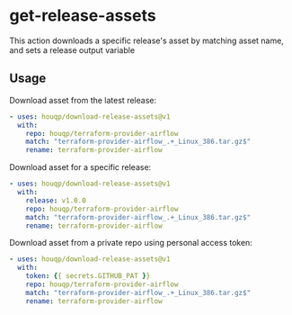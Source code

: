 get-release-assets
=======================

This action downloads a specific release's asset by matching asset name, and sets a release output variable

Usage
-----

Download asset from the latest release:

```yaml
- uses: houqp/download-release-assets@v1
  with:
    repo: houqp/terraform-provider-airflow
    match: "terraform-provider-airflow_.+_Linux_386.tar.gz$"
    rename: terraform-provider-airflow
```

Download asset for a specific release:

```yaml
- uses: houqp/download-release-assets@v1
  with:
    release: v1.0.0
    repo: houqp/terraform-provider-airflow
    match: "terraform-provider-airflow_.+_Linux_386.tar.gz$"
    rename: terraform-provider-airflow
```

Download asset from a private repo using personal access token:

```yaml
- uses: houqp/download-release-assets@v1
  with:
    token: {{ secrets.GITHUB_PAT }}
    repo: houqp/terraform-provider-airflow
    match: "terraform-provider-airflow_.+_Linux_386.tar.gz$"
    rename: terraform-provider-airflow
```
